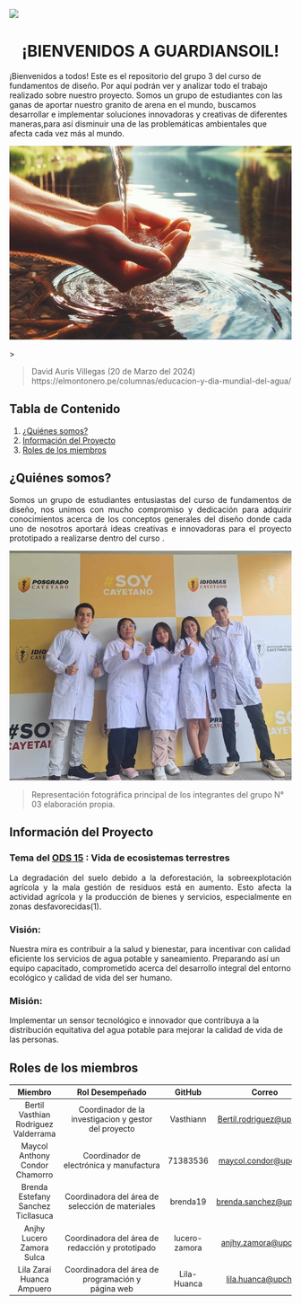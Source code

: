 
<p align="left">
  <img src="https://semanadelcannabis.cayetano.edu.pe/assets/img/logo-upch.png" width="150">
    <h1 align="center">¡BIENVENIDOS A GUARDIANSOIL!</h1>
</p>
 ¡Bienvenidos a todos! Este es el repositorio del grupo 3  del curso de fundamentos de diseño. Por aquí  podrán ver y analizar todo el trabajo realizado sobre nuestro proyecto.
Somos un grupo de estudiantes con las ganas de aportar nuestro granito de arena en el mundo, buscamos desarrollar e implementar soluciones innovadoras y creativas de diferentes  maneras,para así disminuir  una de las problemáticas ambientales que afecta cada vez más al mundo.
<p align="center">
  <p align="center">
  <img src="https://github.com/lucero-zamora/Grupo3-FdD/blob/main/FdD/IMAGENES/agua.jpg" width="750" style="margin: auto;">
</p>>
<blockquote>
  <p>David Auris Villegas (20 de Marzo del 2024)  https://elmontonero.pe/columnas/educacion-y-dia-mundial-del-agua/</p>
</blockquote>

## Tabla de Contenido
  1. [¿Quiénes somos?](#quiénes-somos)
  2. [Información del Proyecto](#información-del-proyecto)
  3. [Roles de los miembros](#roles-de-los-miembros)

## ¿Quiénes somos?
<p align="justify">
 Somos un grupo de estudiantes entusiastas del curso de fundamentos de diseño, nos unimos con mucho compromiso y dedicación para adquirir conocimientos acerca de los conceptos generales del diseño donde cada uno de nosotros aportará ideas creativas e innovadoras para el proyecto prototipado a realizarse dentro del curso . 
</p>
<p align="center">
  <img src="https://github.com/lucero-zamora/Grupo3-FdD/blob/main/FdD/IMAGENES/imagen%20grupal.jpg" width="600" style="margin: auto;">
</p>
<blockquote>
  <p>   Representación fotográfica  principal de los integrantes del grupo N° 03 elaboración propia.  </p>
</blockquote>

## Información del Proyecto
### Tema del [ODS 15](https://www.un.org/sustainabledevelopment/es/water-and-sanitation/) : Vida de ecosistemas terrestres
<p align="justify">
 La degradación del suelo debido a la deforestación, la sobreexplotación agrícola y la mala gestión de residuos está en aumento. Esto afecta la actividad agrícola y la producción de bienes y servicios, especialmente en zonas desfavorecidas(1).
</p>

### Visión:
Nuestra mira es contribuir a la salud y bienestar, para incentivar con calidad  eficiente los servicios de agua potable y saneamiento. Preparando así un equipo capacitado, comprometido acerca del desarrollo integral del entorno ecológico y calidad de vida del ser humano.

### Misión:
 Implementar un sensor tecnológico  e innovador que contribuya a la distribución equitativa del agua potable para mejorar la calidad de vida de las personas.
 ## Roles de los miembros
| Miembro | Rol Desempeñado | GitHub | Correo |
| :------------: | :------------: | :------------: | :------------: |
|Bertil Vasthian Rodriguez Valderrama| Coordinador de la investigacion y gestor del proyecto | Vasthiann |Bertil.rodriguez@upch.pe  |
| Maycol Anthony Condor Chamorro | Coordinador de electrónica y manufactura | 71383536| maycol.condor@upch.pe |
| Brenda Estefany Sanchez Ticllasuca |Coordinadora del área de selección de materiales  | brenda19  | brenda.sanchez@upch.pe |
| Anjhy Lucero Zamora Sulca | Coordinadora del área de redacción y prototipado| lucero-zamora| anjhy.zamora@upch.pe |
|Lila Zarai Huanca Ampuero| Coordinadora del área de programación y página web| Lila-Huanca| lila.huanca@upch.pe |


